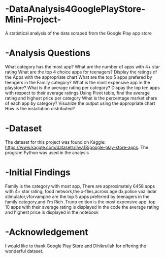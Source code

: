 # -DataAnalysis4GooglePlayStore-Mini-Project-
A statistical analysis of the data scraped from the Google Play app store
# -Analysis Questions
What category has the most app?
What are the number of apps with 4+ star rating
What are the top 4 choice apps for teenagers? Display the ratings of the Apps with the appropriate chart
What are the top 5 apps prefered by teengers in the Family category?
What is the most expensive app in the playstore?
What is the average rating per category? Dispay the top ten apps with respect to their average ratings
Using Pivot table, find the average rating and highest price per category
What is the percentage market share of each app by category? Visualize the output using the appropriate chart
How is the installation distributed?
# -Dataset
The dataset for this project was found on Kaggle: https://www.kaggle.com/datasets/lava18/google-play-store-apps. The program Python was used in the analysis
# -Initial Findings
Family is the category with most app,
There are approximately 6458 apps with 4+ star rating,
food network,the x-flies,across age dx,police vaz ladar stimulator,vforvampire are the top 5 apps preferred by teenagers in the family category,and
I'm Rich .Trunp edition is the most expensive app.
top 10 apps with their average rating is displayed in the code
the average rating and highest price is displayed in the notebook
# -Acknowledgement
I would like to thank Google Play Store and Dihikrullah for offering the wonderful dataset.
